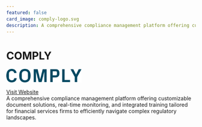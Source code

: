 ```yaml
---
featured: false
card_image: comply-logo.svg
description: A comprehensive compliance management platform offering customizable document solutions, real-time monitoring, and integrated training tailored for financial services firms to efficiently navigate complex regulatory landscapes.
---
```


# COMPLY
<img src="comply-logo.svg" alt="Logo" style="max-width: 200px; height: auto;">

<a href="https://www.comply.com/">Visit Website</a>  
A comprehensive compliance management platform offering customizable document solutions, real-time monitoring, and integrated training tailored for financial services firms to efficiently navigate complex regulatory landscapes.
